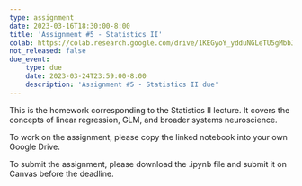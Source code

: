 ```yaml
---
type: assignment
date: 2023-03-16T18:30:00-8:00
title: 'Assignment #5 - Statistics II'
colab: https://colab.research.google.com/drive/1KEGyoY_ydduNGLeTU5gMbbJ05jafBfBL?usp=share_link
not_released: false
due_event: 
    type: due
    date: 2023-03-24T23:59:00-8:00
    description: 'Assignment #5 - Statistics II due'
---
```

This is the homework corresponding to the Statistics II lecture. It covers the concepts of linear regression, GLM, and broader systems neuroscience.

To work on the assignment, please copy the linked notebook into your own Google Drive. 

To submit the assignment, please download the .ipynb file and submit it on Canvas before the deadline.

